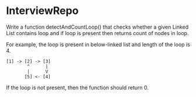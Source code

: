 # InterviewRepo


Write a function detectAndCountLoop() that checks whether a given Linked List contains loop and if loop is present then returns count of nodes in loop.

For example, the loop is present in below-linked list and length of the loop is 4.

```
[1] -> [2] -> [3]
        ^      |
        |      V
       [5] <- [4]
```
       
 If the loop is not present, then the function should return 0.
       